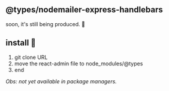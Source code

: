 ## @types/nodemailer-express-handlebars

<p>soon, it's still being produced. 🚀</p>

## install 🔭
1. git clone URL
2. move the react-admin file to node_modules/@types
3. end

_Obs: not yet available in package managers._

